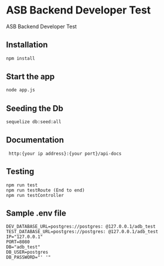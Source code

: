 # ASB Backend Developer Test

ASB Backend Developer Test
## Installation


```bash
npm install

```

## Start the app
```bash
node app.js
```

## Seeding the Db


```bash
sequelize db:seed:all

```

## Documentation

```nodejs
 http:{your ip address}:{your port}/api-docs
```

## Testing

```node
npm run test
npm run testRoute (End to end)
npm run testController
```
## Sample .env file

```
DEV_DATABASE_URL=postgres://postgres: @127.0.0.1/adb_test
TEST_DATABASE_URL=postgres://postgres: @127.0.0.1/adb_test
IP="127.0.0.1"
PORT=8080
DB="adb_test"
DB_USER=postgres
DB_PASSWORD="' '"
```